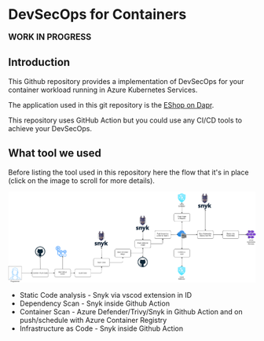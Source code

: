 # DevSecOps for Containers

**<span style="font-size:larger;">WORK IN PROGRESS</span>**

## Introduction

This Github repository provides a implementation of DevSecOps for your container workload running in Azure Kubernetes Services.

The application used in this git repository is the [EShop on Dapr](https://github.com/dotnet-architecture/eShopOnDapr).

This repository uses GitHub Action but you could use any CI/CD tools to achieve your DevSecOps.

## What tool we used

Before listing the tool used in this repository here the flow that it's in place (click on the image to scroll for more details).

![flow](./diagram/flow.png)

<ul>
  <li>Static Code analysis - Snyk via vscod extension in ID</li>
  <li>Dependency Scan - Snyk inside Github Action</li>
  <li>Container Scan - Azure Defender/Trivy/Snyk in Github Action and on push/schedule with Azure Container Registry</li>
  <li>Infrastructure as Code - Snyk inside Github Action</li>
</ul>